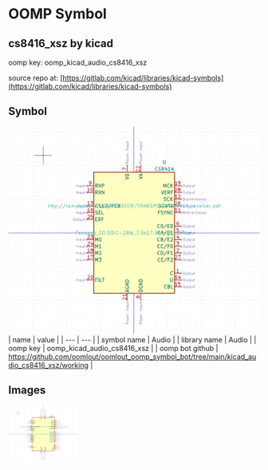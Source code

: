 # OOMP Symbol  
## cs8416_xsz  by kicad  
  
oomp key: oomp_kicad_audio_cs8416_xsz  
  
source repo at: [https://gitlab.com/kicad/libraries/kicad-symbols](https://gitlab.com/kicad/libraries/kicad-symbols)  
## Symbol  
  
[![working.png](working_600.png)](working.png)  
| name | value | 
| --- | --- | 
| symbol name | Audio | 
| library name | Audio | 
| oomp key | oomp_kicad_audio_cs8416_xsz | 
| oomp bot github | https://github.com/oomlout/oomlout_oomp_symbol_bot/tree/main/kicad_audio_cs8416_xsz/working | 
## Images  
  
[![working.png](working_140.png)](working.png)  
